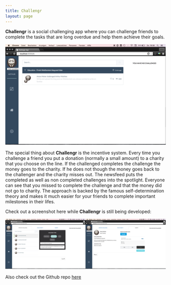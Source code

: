 ```yaml
---
title: Challengr
layout: page
---
```


**Challengr** is a social challenging app where you can challenge friends to complete the tasks that are long overdue and help them achieve their goals. 

![](/assets/challengr/homeView.png)

The special thing about **Challengr** is the incentive system. Every time you challenge a friend you put a donation (normally a small amount) to a charity that you choose on the line. If the challenged completes the challenge the money goes to the charity. If he does not though the money goes back to the challenger and the charity misses out. The newsfeed puts the completed as well as non completed challenges into the spotlight. Everyone can see that you missed to complete the challenge and that the money did not go to charity. The approach is backed by the famous self-determination theory and makes it much easier for your friends to complete important milestones in their lifes.

Check out a screenshot here while **Challengr** is still being developed: 

![](/assets/challengr/createView.png)

Also check out the Github repo [here](https://github.com/hacksquare/Challengr)
